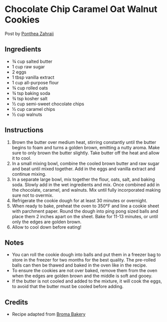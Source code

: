# Chocolate Chip Caramel Oat Walnut Cookies 
Post by [Ponthea Zahraii](https://github.com/pontheazahraii)
## Ingredients 

* ¾ cup salted butter   
* 1 cup raw sugar  
* 2 eggs  
* 1 tbsp vanilla extract   
* 1 cup all-purpose flour   
* ¾ cup rolled oats   
* ¾ tsp baking soda   
* ¾ tsp kosher salt  
* ½ cup semi-sweet chocolate chips   
* ½ cup caramel chips   
* ½ cup walnuts

## Instructions 

1. Brown the butter over medium heat, stirring constantly until the butter begins to foam and turns a golden brown, emitting a nutty aroma. Make sure to only brown the butter slightly. Take butter off the heat and allow it to cool.   
2. In a small mixing bowl, combine the cooled brown butter and raw sugar and beat until mixed together. Add in the eggs and vanilla extract and continue mixing.   
3. In a separate large bowl, mix together the flour, oats, salt, and baking soda. Slowly add in the wet ingredients and mix. Once combined add in the chocolate, caramel, and walnuts. Mix until fully incorporated making sure not to overmix.   
4. Refrigerate the cookie dough for at least 30 minutes or overnight.   
5. When ready to bake, preheat the oven to 350°F and line a cookie sheet with parchment paper. Round the dough into ping pong sized balls and place them 2 inches apart on the sheet. Bake for 11-13 minutes, or until only the edges are golden brown.   
6. Allow to cool down before eating\!

## Notes 

* You can roll the cookie dough into balls and put them in a freezer bag to store in the freezer for two months for the best quality. The pre-rolled balls can then be thawed and baked in the oven like in the recipe.   
* To ensure the cookies are not over baked, remove them from the oven when the edges are golden brown and the middle is soft and gooey.   
* If the butter is not cooled and added to the mixture, it will cook the eggs, to avoid that the butter must be cooled before adding. 

## Credits 
* Recipe adapted from [Broma Bakery](https://bromabakery.com/best-chocolate-chip-cookies/)